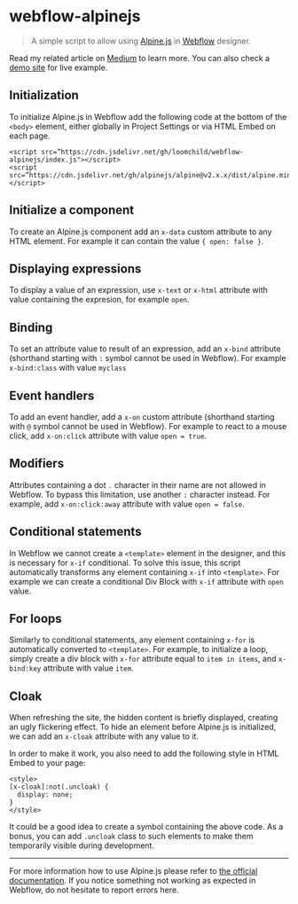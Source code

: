 # webflow-alpinejs

> A simple script to allow using [Alpine.js](https://github.com/alpinejs/alpine) in [Webflow](https://webflow.com/) designer.

Read my related article on [Medium](https://medium.com/untitled-factory/webflow-alpine-js-d53d77e3293) to learn more. You can also check a [demo site](https://webflow.com/website/alpinejs-demo) for live example.

## Initialization
To initialize Alpine.js in Webflow add the following code at the bottom of the `<body>` element, either globally in Project Settings or via HTML Embed on each page.

```
<script src=”https://cdn.jsdelivr.net/gh/loomchild/webflow-alpinejs/index.js"></script>
<script src=”https://cdn.jsdelivr.net/gh/alpinejs/alpine@v2.x.x/dist/alpine.min.js"></script>
```

## Initialize a component
To create an Alpine.js component add an `x-data` custom attribute to any HTML element. For example it can contain the value `{ open: false }`.

## Displaying expressions
To display a value of an expression, use `x-text` or `x-html` attribute with value containing the expresion, for example `open`.

## Binding
To set an attribute value to result of an expression, add an `x-bind` attribute (shorthand starting with `:` symbol cannot be used in Webflow). For example `x-bind:class` with value `myclass`

## Event handlers
To add an event handler, add a `x-on` custom attribute (shorthand starting with `@` symbol cannot be used in Webflow). For example to react to a mouse click, add `x-on:click` attribute with value `open = true`.

## Modifiers
Attributes containing a dot `.` character in their name are not allowed in Webflow. To bypass this limitation, use another `:` character instead. For example, add `x-on:click:away` attribute with value `open = false`.

## Conditional statements
In Webflow we cannot create a `<template>` element in the designer, and this is necessary for `x-if` conditional. To solve this issue, this script automatically transforms any element containing `x-if` into `<template>`. For example we can create a conditional Div Block with `x-if` attribute with `open` value.

## For loops
Similarly to conditional statements, any element containing `x-for` is automatically converted to `<template>`. For example, to initialize a loop, simply create a div block with `x-for` attribute equal to `item in items`, and `x-bind:key` attribute with value `item`.

## Cloak
When refreshing the site, the hidden content is briefly displayed, creating an ugly flickering effect. To hide an element before Alpine.js is initialized, we can add an `x-cloak` attribute with any value to it.

In order to make it work, you also need to add the following style in HTML Embed to your page:

```
<style>
[x-cloak]:not(.uncloak) { 
  display: none;
}
</style>
```
It could be a good idea to create a symbol containing the above code. As a bonus, you can add `.uncloak` class to such elements to make them temporarily visible during development.

---

For more information how to use Alpine.js please refer to [the official documentation](https://github.com/alpinejs/alpine). If you notice something not working as expected in Webflow, do not hesitate to report errors here.
